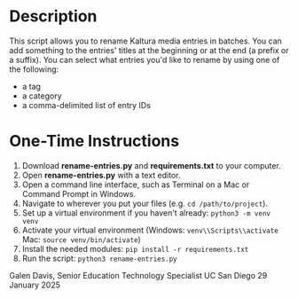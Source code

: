 # Description
This script allows you to rename Kaltura media entries in batches. You can add something to the entries' titles at the beginning or at the end (a prefix or a suffix). You can select what entries you'd like to rename by using one of the following:

- a tag
- a category
- a comma-delimited list of entry IDs

# One-Time Instructions
1. Download **rename-entries.py** and **requirements.txt** to your computer.
2. Open **rename-entries.py** with a text editor.
3. Open a command line interface, such as Terminal on a Mac or Command Prompt in Windows.
4. Navigate to wherever you put your files (e.g. `cd /path/to/project`).
5. Set up a virtual environment if you haven't already: `python3 -m venv venv`
6. Activate your virtual environment (Windows: `venv\\Scripts\\activate` Mac: `source venv/bin/activate`)
7. Install the needed modules: `pip install -r requirements.txt`
8. Run the script: `python3 rename-entries.py`


Galen Davis, Senior Education Technology Specialist
UC San Diego
29 January 2025
